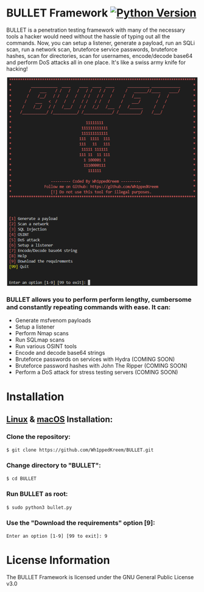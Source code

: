 # **BULLET Framework** [![Python Version](https://img.shields.io/badge/Python-v3.11%2B-blue)](https://www.python.org/downloads/)

BULLET is a penetration testing framework with many of the necessary tools a hacker would need without the hassle of typing out all the commands. Now, you can setup a listener, generate a payload, run an SQLi scan, run a network scan, bruteforce service passwords, bruteforce hashes, scan for directories, scan for usernames, encode/decode base64 and perform DoS attacks all in one place. It's like a swiss army knife for hacking!

<p align="center">
  <img src="Images/bulletmainmenu.png" width="500px" alt="BULLET-Main-Menu" />
</p>

### BULLET allows you to perform perform lengthy, cumbersome and constantly repeating commands with ease. It can:
 - Generate msfvenom payloads
 - Setup a listener
 - Perform Nmap scans
 - Run SQLmap scans
 - Run various OSINT tools
 - Encode and decode base64 strings
 - Bruteforce passwords on services with Hydra (COMING SOON)
 - Bruteforce password hashes with John The Ripper (COMING SOON)
 - Perform a DoS attack for stress testing servers (COMING SOON)

# **Installation**

## **[Linux](https://wikipedia.org/wiki/Linux) & [macOS](https://en.wikipedia.org/wiki/MacOS) Installation:**
### Clone the repository: 
```
$ git clone https://github.com/Wh1ppedKreem/BULLET.git
```
### Change directory to "BULLET": 
```
$ cd BULLET
```
### Run BULLET as root: 
```
$ sudo python3 bullet.py
```
### Use the "Download the requirements" option [9]: 
```
Enter an option [1-9] [99 to exit]: 9
```

# License Information
The BULLET Framework is licensed under the GNU General Public License v3.0
